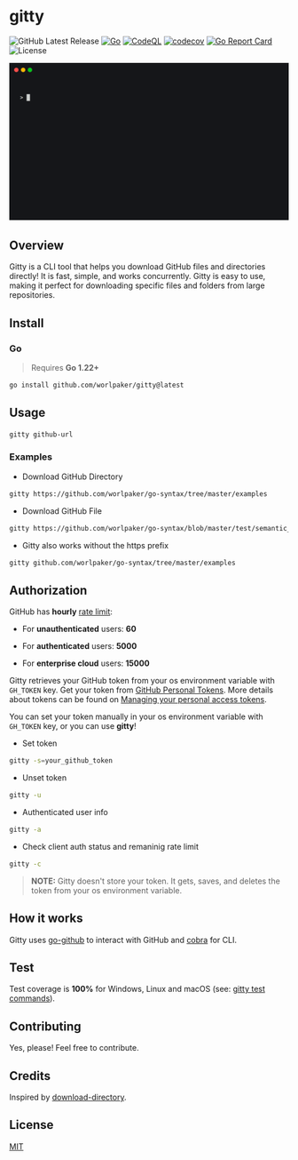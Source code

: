 # gitty

![GitHub Latest Release](https://img.shields.io/github/v/release/worlpaker/gitty?logo=github)
[![Go](https://github.com/worlpaker/gitty/actions/workflows/go.yml/badge.svg)](https://github.com/worlpaker/gitty/actions/workflows/go.yml)
[![CodeQL](https://github.com/worlpaker/gitty/actions/workflows/codeql.yml/badge.svg)](https://github.com/worlpaker/gitty/actions/workflows/codeql.yml)
[![codecov](https://codecov.io/gh/worlpaker/gitty/graph/badge.svg?token=6T5V3C1IXE)](https://codecov.io/gh/worlpaker/gitty)
[![Go Report Card](https://goreportcard.com/badge/github.com/worlpaker/gitty)](https://goreportcard.com/report/github.com/worlpaker/gitty)
![License](https://img.shields.io/github/license/worlpaker/gitty?logo=github)

![gitty](_examples/gitty.gif)

## Overview

Gitty is a CLI tool that helps you download GitHub files and directories directly! It is fast, simple, and works concurrently. Gitty is easy to use, making it perfect for downloading specific files and folders from large repositories.

## Install

### Go

> Requires **Go 1.22+**

```sh
go install github.com/worlpaker/gitty@latest
```

## Usage

```sh
gitty github-url
```

### Examples

- Download GitHub Directory

```sh
gitty https://github.com/worlpaker/go-syntax/tree/master/examples
```

- Download GitHub File

```sh
gitty https://github.com/worlpaker/go-syntax/blob/master/test/semantic_tokens.go
```

- Gitty also works without the https prefix

```sh
gitty github.com/worlpaker/go-syntax/tree/master/examples
```

## Authorization

GitHub has **hourly** [rate limit](https://docs.github.com/en/rest/using-the-rest-api/rate-limits-for-the-rest-api):

- For **unauthenticated** users: **60**

- For **authenticated** users: **5000**

- For **enterprise cloud** users: **15000**

Gitty retrieves your GitHub token from your os environment variable with `GH_TOKEN` key. Get your token from [GitHub Personal Tokens](https://github.com/settings/tokens). More details about tokens can be found on [Managing your personal access tokens](https://docs.github.com/en/authentication/keeping-your-account-and-data-secure/managing-your-personal-access-tokens).

You can set your token manually in your os environment variable with `GH_TOKEN` key, or you can use **gitty**!

- Set token

```sh
gitty -s=your_github_token
```

- Unset token

```sh
gitty -u
```

- Authenticated user info

```sh
gitty -a
```

- Check client auth status and remaninig rate limit

```sh
gitty -c
```

> **NOTE:** Gitty doesn't store your token. It gets, saves, and deletes the token from your os environment variable.

## How it works

Gitty uses [go-github](https://github.com/google/go-github) to interact with GitHub and [cobra](https://github.com/spf13/cobra) for CLI.

## Test

Test coverage is **100%** for Windows, Linux and macOS (see: [gitty test commands](Makefile)).

## Contributing

Yes, please! Feel free to contribute.

## Credits

Inspired by [download-directory](https://github.com/download-directory/download-directory.github.io).

## License

[MIT](LICENSE)
